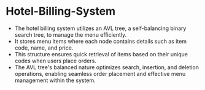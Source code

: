 # Hotel-Billing-System
- The hotel billing system utilizes an AVL tree, a self-balancing binary search tree, to manage the menu efficiently. 
- It stores menu items where each node contains details such as item code, name, and price. 
- This structure ensures quick retrieval of items based on their unique codes when users place orders. 
- The AVL tree's balanced nature optimizes search, insertion, and deletion operations, enabling seamless order placement and effective menu management within the system.
